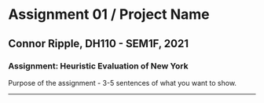 # Assignment 01 / Project Name
## Connor Ripple, DH110 - SEM1F, 2021

### Assignment: Heuristic Evaluation of New York

Purpose of the assignment - 3-5 sentences of what you want to show. 

---

